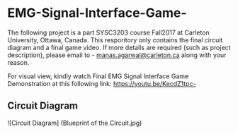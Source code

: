 # EMG-Signal-Interface-Game-

The following project is a part SYSC3203 course Fall2017 at Carleton University, Ottawa, Canada. 
This resporitory only contains the final circuit diagram and a final game video.
If more details are required (such as project description), please email to - manas.agarwal@carleton.ca along with your reason. 

For visual view, kindly watch Final EMG Signal Interface Game Demonstration at this following link: https://youtu.be/KecdZ1tpc-

## Circuit Diagram
![Circuit Diagram] (Blueprint of the Circuit.jpg)


